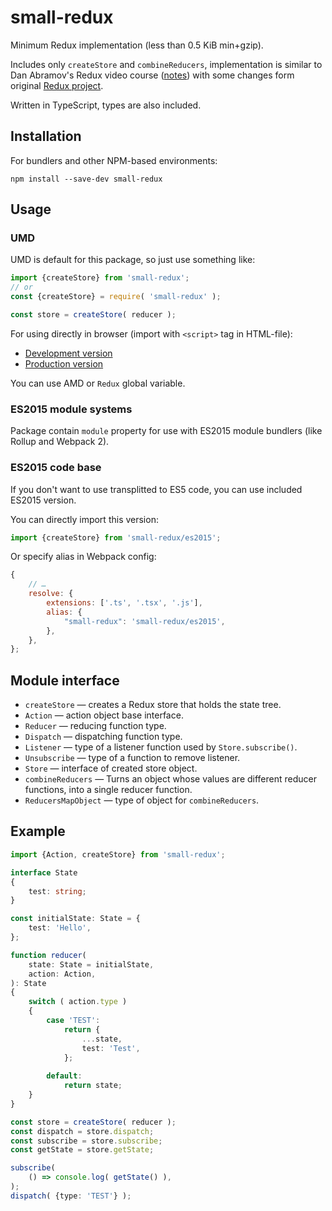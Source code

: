 # small-redux

Minimum Redux implementation (less than 0.5 KiB min+gzip).

Includes only `createStore` and `combineReducers`, implementation is similar to
Dan Abramov's Redux video course
([notes](https://github.com/tayiorbeii/egghead.io_redux_course_notes))
with some changes form original [Redux project](https://github.com/reactjs/redux).

Written in TypeScript, types are also included.

## Installation

For bundlers and other NPM-based environments:

```
npm install --save-dev small-redux
```

## Usage

### UMD

UMD is default for this package, so just use something like:

```js
import {createStore} from 'small-redux';
// or
const {createStore} = require( 'small-redux' );

const store = createStore( reducer );
```

For using directly in browser (import with `<script>` tag in HTML-file):

* [Development version](https://unpkg.com/small-redux/es5/index.js)
* [Production version](https://unpkg.com/small-redux/es5/redux.min.js)

You can use AMD or `Redux` global variable.

### ES2015 module systems

Package contain `module` property for use with ES2015 module bundlers
(like Rollup and Webpack 2).

### ES2015 code base

If you don't want to use transplitted to ES5 code, you can use included
ES2015 version.

You can directly import this version:

```js
import {createStore} from 'small-redux/es2015';
```

Or specify alias in Webpack config:

```js
{
	// …
	resolve: {
		extensions: ['.ts', '.tsx', '.js'],
		alias: {
			"small-redux": 'small-redux/es2015',
		},
	},
};
```

## Module interface

* `createStore` — creates a Redux store that holds the state tree.
* `Action` — action object base interface.
* `Reducer` — reducing function type.
* `Dispatch` — dispatching function type.
* `Listener` — type of a listener function used by `Store.subscribe()`.
* `Unsubscribe` — type of a function to remove listener.
* `Store` — interface of created store object.
* `combineReducers` — Turns an object whose values are different reducer functions, into a single reducer function.
* `ReducersMapObject` — type of object for `combineReducers`.

## Example

```ts
import {Action, createStore} from 'small-redux';

interface State
{
	test: string;
}

const initialState: State = {
	test: 'Hello',
};

function reducer(
	state: State = initialState,
	action: Action,
): State
{
	switch ( action.type )
	{
		case 'TEST':
			return {
				...state,
				test: 'Test',
			};
		
		default:
			return state;
	}
}

const store = createStore( reducer );
const dispatch = store.dispatch;
const subscribe = store.subscribe;
const getState = store.getState;

subscribe(
	() => console.log( getState() ),
);
dispatch( {type: 'TEST'} );
```
